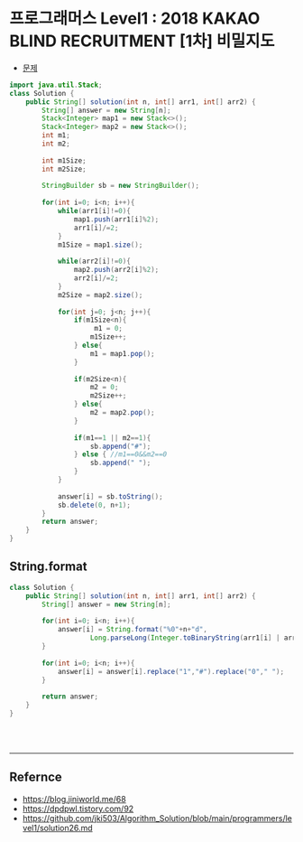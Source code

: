 # 프로그래머스 Level1 : 2018 KAKAO BLIND RECRUITMENT [1차] 비밀지도

- [문제](https://programmers.co.kr/learn/courses/30/lessons/17681)

```java
import java.util.Stack;
class Solution {
    public String[] solution(int n, int[] arr1, int[] arr2) {
        String[] answer = new String[n];
        Stack<Integer> map1 = new Stack<>();   
        Stack<Integer> map2 = new Stack<>();
        int m1;
        int m2;
        
        int m1Size;
        int m2Size;
        
        StringBuilder sb = new StringBuilder();
        
        for(int i=0; i<n; i++){
            while(arr1[i]!=0){
                map1.push(arr1[i]%2);    
                arr1[i]/=2;    
            }         
            m1Size = map1.size();
            
            while(arr2[i]!=0){
                map2.push(arr2[i]%2);    
                arr2[i]/=2;    
            }
            m2Size = map2.size();
            
            for(int j=0; j<n; j++){
                if(m1Size<n){
                     m1 = 0;
                    m1Size++;
                } else{
                    m1 = map1.pop();    
                }
                
                if(m2Size<n){
                    m2 = 0;
                    m2Size++;
                } else{
                    m2 = map2.pop();    
                }
                
                if(m1==1 || m2==1){
                    sb.append("#");
                } else { //m1==0&&m2==0
                    sb.append(" ");
                }
            }
            
            answer[i] = sb.toString();
            sb.delete(0, n+1);
        }
        return answer;
    }
}
```

## String.format

```java
class Solution {
    public String[] solution(int n, int[] arr1, int[] arr2) {
        String[] answer = new String[n];
        
        for(int i=0; i<n; i++){
            answer[i] = String.format("%0"+n+"d", 
                    Long.parseLong(Integer.toBinaryString(arr1[i] | arr2[i])));
        }
        
        for(int i=0; i<n; i++){
            answer[i] = answer[i].replace("1","#").replace("0"," ");
        }
        
        return answer;
    }
}
```

<br>
<br>

- - -
## Refernce
- <https://blog.jiniworld.me/68>
- <https://dpdpwl.tistory.com/92>
- <https://github.com/jki503/Algorithm_Solution/blob/main/programmers/level1/solution26.md>

